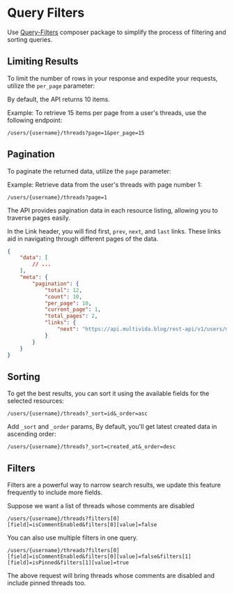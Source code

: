 # Query Filters

Use [Query-Filters](https://github.com/multivida/query-filters) composer package to simplify the process of filtering and sorting queries.


## Limiting Results

To limit the number of rows in your response and expedite your requests, utilize the `per_page` parameter:

By default, the API returns 10 items.

Example: To retrieve 15 items per page from a user's threads, use the following endpoint:

```
/users/{username}/threads?page=1&per_page=15
```


## Pagination

To paginate the returned data, utilize the `page` parameter:

Example: Retrieve data from the user's threads with page number 1:

```
/users/{username}/threads?page=1
```

The API provides pagination data in each resource listing, allowing you to traverse pages easily.

In the Link header, you will find first, `prev`, `next`, and `last` links. These links aid in navigating through different pages of the data.

```json
{
    "data": [
        // ...
    ],
    "meta": {
        "pagination": {
            "total": 12,
            "count": 10,
            "per_page": 10,
            "current_page": 1,
            "total_pages": 2,
            "links": {
                "next": "https://api.multivida.blog/rest-api/v1/users/mark/threads?page=2"
            }
        }
    }
}
```


## Sorting

To get the best results, you can sort it using the available fields for the selected resources:

```
/users/{username}/threads?_sort=id&_order=asc
```

Add `_sort` and `_order` params, By default, you'll get latest created data in ascending order:

```
/users/{username}/threads?_sort=created_at&_order=desc
```


## Filters

Filters are a powerful way to narrow search results, we update this feature frequently to include more fields.

Suppose we want a list of threads whose comments are disabled

```
/users/{username}/threads?filters[0][field]=isCommentEnabled&filters[0][value]=false
```

You can also use multiple filters in one query.

```
/users/{username}/threads?filters[0][field]=isCommentEnabled&filters[0][value]=false&filters[1][field]=isPinned&filters[1][value]=true
```

The above request will bring threads whose comments are disabled and include pinned threads too.

